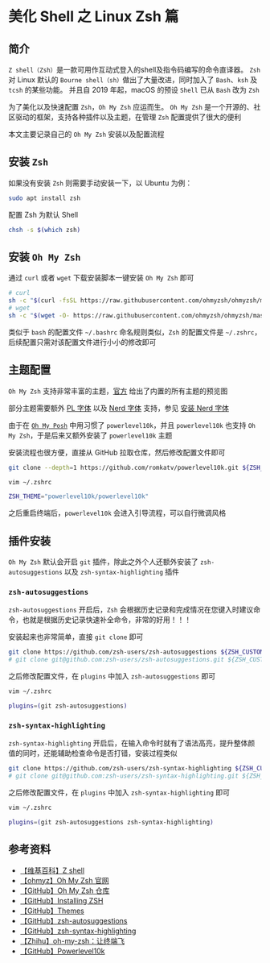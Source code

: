 # 美化 Shell 之 Linux Zsh 篇


## 简介

`Z shell（Zsh）`是一款可用作互动式登入的shell及指令码编写的命令直译器。
`Zsh` 对 Linux 默认的 `Bourne shell（sh）`做出了大量改进，同时加入了 `Bash`、`ksh` 及 `tcsh` 的某些功能。
并且自 2019 年起，macOS 的预设 `Shell` 已从 `Bash` 改为 `Zsh`

为了美化以及快速配置 `Zsh`，`Oh My Zsh` 应运而生。
`Oh My Zsh` 是一个开源的、社区驱动的框架，支持各种插件以及主题，在管理 `Zsh` 配置提供了很大的便利

本文主要记录自己的 `Oh My Zsh` 安装以及配置流程

## 安装 `Zsh`

如果没有安装 `Zsh` 则需要手动安装一下，以 Ubuntu 为例：

```bash
sudo apt install zsh
```

配置 Zsh 为默认 Shell

```bash
chsh -s $(which zsh)
```

## 安装 `Oh My Zsh`

通过 `curl` 或者 `wget` 下载安装脚本一键安装 `Oh My Zsh` 即可

```bash
# curl
sh -c "$(curl -fsSL https://raw.githubusercontent.com/ohmyzsh/ohmyzsh/master/tools/install.sh)"
# wget
sh -c "$(wget -O- https://raw.githubusercontent.com/ohmyzsh/ohmyzsh/master/tools/install.sh)"
```

类似于 `bash` 的配置文件 `~/.bashrc` 命名规则类似，`Zsh` 的配置文件是 `~/.zshrc`，后续配置只需对该配置文件进行小小的修改即可

## 主题配置

`Oh My Zsh` 支持非常丰富的主题，[官方](https://github.com/ohmyzsh/ohmyzsh/wiki/Themes) 给出了内置的所有主题的预览图

部分主题需要额外 [PL 字体](https://github.com/powerline/fonts) 以及 [Nerd 字体](https://www.nerdfonts.com/) 支持，参见 [安装 Nerd 字体](/posts/8ad4716e/#安装-nerd-字体)

由于在 [`Oh My Posh`](/posts/8ad4716e/) 中用习惯了 `powerlevel10k`，并且 `powerlevel10k` 也支持 `Oh My Zsh`，于是后来又额外安装了 `powerlevel10k` 主题

安装流程也很方便，直接从 GitHub 拉取仓库，然后修改配置文件即可

```bash
git clone --depth=1 https://github.com/romkatv/powerlevel10k.git ${ZSH_CUSTOM:-$HOME/.oh-my-zsh/custom}/themes/powerlevel10k

vim ~/.zshrc

ZSH_THEME="powerlevel10k/powerlevel10k"
```

之后重启终端后，`powerlevel10k` 会进入引导流程，可以自行微调风格

## 插件安装

`Oh My Zsh` 默认会开启 `git` 插件，除此之外个人还额外安装了 `zsh-autosuggestions` 以及 `zsh-syntax-highlighting` 插件

### `zsh-autosuggestions`

`zsh-autosuggestions` 开启后，`Zsh` 会根据历史记录和完成情况在您键入时建议命令，也就是根据历史记录快速补全命令，非常的好用！！！

安装起来也非常简单，直接 `git clone` 即可

```bash
git clone https://github.com/zsh-users/zsh-autosuggestions ${ZSH_CUSTOM:-~/.oh-my-zsh/custom}/plugins/zsh-autosuggestions
# git clone git@github.com:zsh-users/zsh-autosuggestions.git ${ZSH_CUSTOM:-~/.oh-my-zsh/custom}/plugins/zsh-autosuggestions
```

之后修改配置文件，在 `plugins` 中加入 `zsh-autosuggestions` 即可

```bash
vim ~/.zshrc

plugins=(git zsh-autosuggestions)
```

### `zsh-syntax-highlighting`

`zsh-syntax-highlighting` 开启后，在输入命令时就有了语法高亮，提升整体颜值的同时，还能辅助检查命令是否打错，安装过程类似

```bash
git clone https://github.com/zsh-users/zsh-syntax-highlighting ${ZSH_CUSTOM:-~/.oh-my-zsh/custom}/plugins/zsh-syntax-highlighting
# git clone git@github.com:zsh-users/zsh-syntax-highlighting.git ${ZSH_CUSTOM:-~/.oh-my-zsh/custom}/plugins/zsh-syntax-highlighting
```

之后修改配置文件，在 `plugins` 中加入 `zsh-syntax-highlighting` 即可

```bash
vim ~/.zshrc

plugins=(git zsh-autosuggestions zsh-syntax-highlighting)
```

## 参考资料

- [【维基百科】Z shell](https://zh.wikipedia.org/zh-hk/Z_shell)
- [【ohmyz】Oh My Zsh 官网](https://ohmyz.sh/)
- [【GitHub】Oh My Zsh 仓库](https://github.com/ohmyzsh/ohmyzsh)
- [【GitHub】Installing ZSH](https://github.com/ohmyzsh/ohmyzsh/wiki/Installing-ZSH)
- [【GitHub】Themes](https://github.com/ohmyzsh/ohmyzsh/wiki/Themes)
- [【GitHub】zsh-autosuggestions](https://github.com/zsh-users/zsh-autosuggestions)
- [【GitHub】zsh-syntax-highlighting](https://github.com/zsh-users/zsh-syntax-highlighting)
- [【Zhihu】oh-my-zsh：让终端飞](https://zhuanlan.zhihu.com/p/62501175)
- [【GitHub】Powerlevel10k](https://github.com/romkatv/powerlevel10k#installation)

